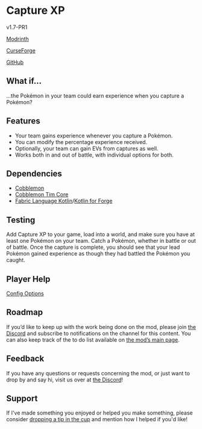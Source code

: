 # Capture XP

v1.7-PR1

[Modrinth](https://modrinth.com/mod/cobblemon-capture-xp)

[CurseForge](https://www.curseforge.com/minecraft/mc-mods/cobblemon-capture-xp)

[GitHub](https://github.com/timinc-cobble/cobblemon-capture-xp)

## What if…

…the Pokémon in your team could earn experience when you capture a Pokémon?

## Features

- Your team gains experience whenever you capture a Pokémon.
- You can modify the percentage experience received.
- Optionally, your team can gain EVs from captures as well.
- Works both in and out of battle, with individual options for both.

## Dependencies

- [Cobblemon](https://www.notion.so/Cobblemon-22157e0d4afd80a49896c70a775a3c7f?pvs=21)
- [Cobblemon Tim Core](https://www.notion.so/Tim-Core-22057e0d4afd809b9c02e78f26805376?pvs=21)
- [Fabric Language Kotlin](https://www.notion.so/Fabric-Language-Kotlin-22157e0d4afd80b69919e8540208081b?pvs=21)/[Kotlin for Forge](https://www.notion.so/Kotlin-For-Forge-22157e0d4afd80799f2dd0a63e8ecdbb?pvs=21)

## Testing

Add Capture XP to your game, load into a world, and make sure you have at least one Pokémon on your team. Catch a Pokémon, whether in battle or out of battle. Once the capture is complete, you should see that your lead Pokémon gained experience as though they had battled the Pokémon you caught.

## Player Help

[Config Options](https://www.notion.so/Config-Options-21d57e0d4afd806f8a2fd707e1256579?pvs=21)

## Roadmap

If you’d like to keep up with the work being done on the mod, please join [the Discord](https://discord.com/invite/WKAR27SdSv) and subscribe to notifications on the channel for this content. You can also keep track of the to do list available on [the mod’s main page](https://www.notion.so/Capture-XP-21c57e0d4afd801988c9f6189d698bca?pvs=21).

## Feedback

If you have any questions or requests concerning the mod, or just want to drop by and say hi, visit us over at [the Discord](https://discord.com/invite/WKAR27SdSv)!

## Support

If I've made something you enjoyed or helped you make something, please consider [dropping a tip in the cup](https://ko-fi.com/timsminecraftmods) and mention how I helped if you'd like!